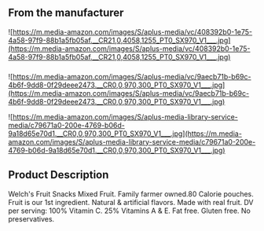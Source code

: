 ## **From the manufacturer**

![https://m.media-amazon.com/images/S/aplus-media/vc/408392b0-1e75-4a58-97f9-88b1a5fb05af.__CR21,0,4058,1255_PT0_SX970_V1___.jpg](https://m.media-amazon.com/images/S/aplus-media/vc/408392b0-1e75-4a58-97f9-88b1a5fb05af.__CR21,0,4058,1255_PT0_SX970_V1___.jpg)

###

![https://m.media-amazon.com/images/S/aplus-media/vc/9aecb71b-b69c-4b6f-9dd8-0f29deee2473.__CR0,0,970,300_PT0_SX970_V1___.jpg](https://m.media-amazon.com/images/S/aplus-media/vc/9aecb71b-b69c-4b6f-9dd8-0f29deee2473.__CR0,0,970,300_PT0_SX970_V1___.jpg)

![https://m.media-amazon.com/images/S/aplus-media-library-service-media/c79671a0-200e-4769-b06d-9a18d65e70d1.__CR0,0,970,300_PT0_SX970_V1___.jpg](https://m.media-amazon.com/images/S/aplus-media-library-service-media/c79671a0-200e-4769-b06d-9a18d65e70d1.__CR0,0,970,300_PT0_SX970_V1___.jpg)

## **Product Description**

Welch's Fruit Snacks Mixed Fruit. Family farmer owned.80 Calorie pouches. Fruit is our 1st ingredient. Natural & artificial flavors. Made with real fruit. DV per serving: 100% Vitamin C. 25% Vitamins A & E. Fat free. Gluten free. No preservatives.

